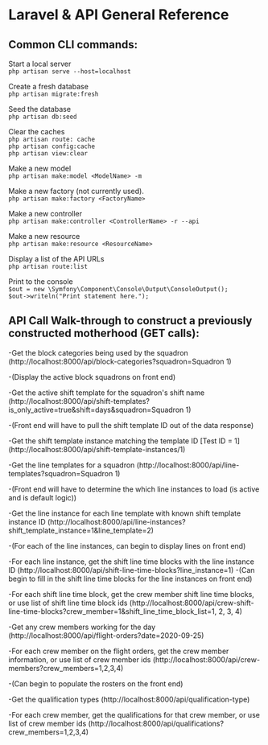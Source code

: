 # Laravel & API General Reference

## Common CLI commands:
Start a local server  
`php artisan serve --host=localhost`  

Create a fresh database  
`php artisan migrate:fresh`  

Seed the database  
`php artisan db:seed`  

Clear the caches  
`php artisan route: cache`  
`php artisan config:cache`  
`php artisan view:clear`  

Make a new model  
`php artisan make:model <ModelName> -m`  

Make a new factory (not currently used).  
`php artisan make:factory <FactoryName>`  
 
Make a new controller  
`php artisan make:controller <ControllerName> -r --api`  

Make a new resource  
`php artisan make:resource <ResourceName>`  

Display a list of the API URLs  
`php artisan route:list`  

Print to the console   
`$out = new \Symfony\Component\Console\Output\ConsoleOutput();`   
`$out->writeln("Print statement here.");`   

## API Call Walk-through to construct a previously constructed motherhood (GET calls):
-Get the block categories being used by the squadron (http://localhost:8000/api/block-categories?squadron=Squadron 1)

-(Display the active block squadrons on front end)

-Get the active shift template for the squadron's shift name (http://localhost:8000/api/shift-templates?is_only_active=true&shift=days&squadron=Squadron 1)

-(Front end will have to pull the shift template ID out of the data response)

-Get the shift template instance matching the template ID [Test ID = 1] (http://localhost:8000/api/shift-template-instances/1)

-Get the line templates for a squadron (http://localhost:8000/api/line-templates?squadron=Squadron 1)

-(Front end will have to determine the which line instances to load (is active and is default logic))

-Get the line instance for each line template with known shift template instance ID (http://localhost:8000/api/line-instances?shift_template_instance=1&line_template=2)

-(For each of the line instances, can begin to display lines on front end)

-For each line instance, get the shift line time blocks with the line instance ID (http://localhost:8000/api/shift-line-time-blocks?line_instance=1)
-(Can begin to fill in the shift line time blocks for the line instances on front end)

-For each shift line time block, get the crew member shift line time blocks, or use list of shift line time block ids (http://localhost:8000/api/crew-shift-line-time-blocks?crew_member=1&shift_line_time_block_list=1, 2, 3, 4)

-Get any crew members working for the day (http://localhost:8000/api/flight-orders?date=2020-09-25)

-For each crew member on the flight orders, get the crew member information, or use list of crew member ids (http://localhost:8000/api/crew-members?crew_members=1,2,3,4)

-(Can begin to populate the rosters on the front end)

-Get the qualification types (http://localhost:8000/api/qualification-type)

-For each crew member, get the qualifications for that crew member, or use list of crew member ids (http://localhost:8000/api/qualifications?crew_members=1,2,3,4)
